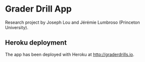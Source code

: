 # Grader Drill App

Research project by Joseph Lou and Jérémie Lumbroso (Princeton University).

## Heroku deployment

The app has been deployed with Heroku at http://graderdrills.io.
